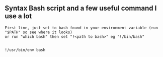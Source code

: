 ## Syntax Bash script and a few useful command I use a lot
```
First line, just set to bash found in your environment variable (run "$PATH" so see where it looks)
or run "which bash" then set "!<path to bash>" eg "!/bin/bash"


!/usr/bin/env bash
```

